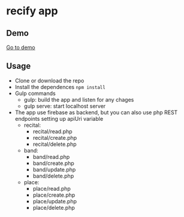 # recify app

## Demo
[Go to demo](http://recify.mauroef.com.ar)

## Usage

* Clone or download the repo
* Install the dependences `npm install`
* Gulp commands
  * gulp: build the app and listen for any chages
  * gulp serve: start localhost server
* The app use firebase as backend, but you can also use php REST endpoints setting up apiUri variable
  * recital:
    * recital/read.php
    * recital/create.php
    * recital/delete.php
  * band:
    * band/read.php
    * band/create.php
    * band/update.php
    * band/delete.php
  * place:
    * place/read.php
    * place/create.php
    * place/update.php
    * place/delete.php



